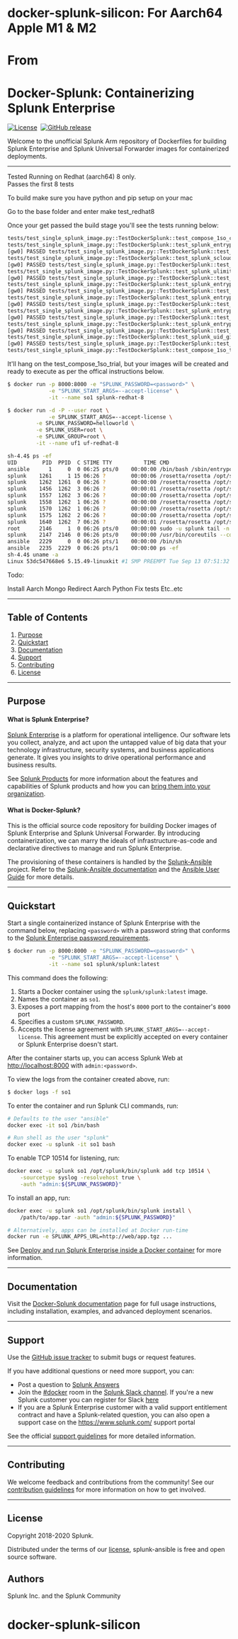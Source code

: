 # docker-splunk-silicon: For Aarch64 Apple M1 & M2 
# From
# Docker-Splunk: Containerizing Splunk Enterprise

[![License](https://img.shields.io/badge/License-Apache%202.0-blue.svg)](https://opensource.org/licenses/Apache-2.0)&nbsp;
[![GitHub release](https://img.shields.io/github/v/tag/splunk/docker-splunk?sort=semver&label=Version)](https://github.com/splunk/docker-splunk/releases)

Welcome to the unofficial Splunk Arm repository of Dockerfiles for building Splunk Enterprise and Splunk Universal Forwarder images for containerized deployments.

----
Tested Running on Redhat (aarch64) 8 only.  
Passes the first 8 tests

To build make sure you have python and pip setup on your mac

Go to the base folder and enter 
make test_redhat8

Once your get passed the build stage you'll see the tests running below:

```bash
tests/test_single_splunk_image.py::TestDockerSplunk::test_compose_1so_custombuild 
tests/test_single_splunk_image.py::TestDockerSplunk::test_splunk_entrypoint_help 
[gw0] PASSED tests/test_single_splunk_image.py::TestDockerSplunk::test_splunk_entrypoint_help 
tests/test_single_splunk_image.py::TestDockerSplunk::test_splunk_scloud 
[gw0] PASSED tests/test_single_splunk_image.py::TestDockerSplunk::test_splunk_scloud 
tests/test_single_splunk_image.py::TestDockerSplunk::test_splunk_ulimit 
[gw0] PASSED tests/test_single_splunk_image.py::TestDockerSplunk::test_splunk_ulimit 
tests/test_single_splunk_image.py::TestDockerSplunk::test_splunk_entrypoint_create_defaults 
[gw0] PASSED tests/test_single_splunk_image.py::TestDockerSplunk::test_splunk_entrypoint_create_defaults 
tests/test_single_splunk_image.py::TestDockerSplunk::test_splunk_entrypoint_start_no_password 
[gw0] PASSED tests/test_single_splunk_image.py::TestDockerSplunk::test_splunk_entrypoint_start_no_password 
tests/test_single_splunk_image.py::TestDockerSplunk::test_splunk_entrypoint_start_no_accept_license 
[gw0] PASSED tests/test_single_splunk_image.py::TestDockerSplunk::test_splunk_entrypoint_start_no_accept_license 
tests/test_single_splunk_image.py::TestDockerSplunk::test_splunk_entrypoint_no_provision 
[gw0] PASSED tests/test_single_splunk_image.py::TestDockerSplunk::test_splunk_entrypoint_no_provision 
tests/test_single_splunk_image.py::TestDockerSplunk::test_splunk_uid_gid 
[gw0] PASSED tests/test_single_splunk_image.py::TestDockerSplunk::test_splunk_uid_gid 
tests/test_single_splunk_image.py::TestDockerSplunk::test_compose_1so_trial
```

It'll hang on the test_compose_1so_trial, but your images will be created and ready to execute as per the offical instructions below.

```bash
$ docker run -p 8000:8000 -e "SPLUNK_PASSWORD=<password>" \
             -e "SPLUNK_START_ARGS=--accept-license" \
             -it --name so1 splunk-redhat-8
```

```bash
$ docker run -d -P --user root \
             -e SPLUNK_START_ARGS=--accept-license \
	     -e SPLUNK_PASSWORD=helloworld \
	     -e SPLUNK_USER=root \
	     -e SPLUNK_GROUP=root \
	     -it --name uf1 uf-redhat-8
```

```bash
sh-4.4$ ps -ef
UID        PID  PPID  C STIME TTY          TIME CMD
ansible      1     0  0 06:25 pts/0    00:00:00 /bin/bash /sbin/entrypoint.sh start-service
splunk    1261     1 15 06:26 ?        00:00:06 /rosetta/rosetta /opt/splunk/bin/splunkd -p 8089 start
splunk    1262  1261  0 06:26 ?        00:00:00 /rosetta/rosetta /opt/splunk/bin/splunkd -p 8089 start
splunk    1456  1262  3 06:26 ?        00:00:01 /rosetta/rosetta /opt/splunk/bin/mongod --dbpath=/opt/splunk/va
splunk    1557  1262  3 06:26 ?        00:00:00 /rosetta/rosetta /opt/splunk/bin/splunkd instrument-resource-us
splunk    1558  1262  1 06:26 ?        00:00:00 /rosetta/rosetta /opt/splunk/bin/python3.7 /opt/splunk/etc/apps
splunk    1570  1262  1 06:26 ?        00:00:00 /rosetta/rosetta /opt/splunk/bin/python3.7 /opt/splunk/etc/apps
splunk    1575  1262  2 06:26 ?        00:00:00 /rosetta/rosetta /opt/splunk/bin/python3.7 /opt/splunk/etc/apps
splunk    1640  1262  7 06:26 ?        00:00:01 /rosetta/rosetta /opt/splunk/bin/python3.7 -O /opt/splunk/lib/p
root      2146     1  0 06:26 pts/0    00:00:00 sudo -u splunk tail -n 0 -f /opt/splunk/var/log/splunk/splunkd_
splunk    2147  2146  0 06:26 pts/0    00:00:00 /usr/bin/coreutils --coreutils-prog-shebang=tail /bin/tail -n 0
ansible   2229     0  0 06:26 pts/1    00:00:00 /bin/sh
ansible   2235  2229  0 06:26 pts/1    00:00:00 ps -ef
sh-4.4$ uname -a
Linux 53dc547668e6 5.15.49-linuxkit #1 SMP PREEMPT Tue Sep 13 07:51:32 UTC 2022 aarch64 aarch64 aarch64 GNU/Linux

```
Todo:

Install Aarch Mongo
Redirect Aarch Python
Fix tests
Etc..etc

----

## Table of Contents

1. [Purpose](#purpose)
1. [Quickstart](#quickstart)
1. [Documentation](#documentation)
1. [Support](#support)
1. [Contributing](#contributing)
1. [License](#license)

----

## Purpose

#### What is Splunk Enterprise?
[Splunk Enterprise](https://www.splunk.com/en_us/software/splunk-enterprise.html) is a platform for operational intelligence. Our software lets you collect, analyze, and act upon the untapped value of big data that your technology infrastructure, security systems, and business applications generate. It gives you insights to drive operational performance and business results.

See [Splunk Products](https://www.splunk.com/en_us/software.html) for more information about the features and capabilities of Splunk products and how you can [bring them into your organization](https://www.splunk.com/en_us/enterprise-data-platform.html).

#### What is Docker-Splunk?
This is the official source code repository for building Docker images of Splunk Enterprise and Splunk Universal Forwarder. By introducing containerization, we can marry the ideals of infrastructure-as-code and declarative directives to manage and run Splunk Enterprise.

The provisioning of these containers is handled by the [Splunk-Ansible](https://github.com/splunk/splunk-ansible) project. Refer to the [Splunk-Ansible documentation](https://splunk.github.io/splunk-ansible/) and the [Ansible User Guide](https://docs.ansible.com/ansible/latest/user_guide/index.html) for more details.

----

## Quickstart

Start a single containerized instance of Splunk Enterprise with the command below, replacing `<password>` with a password string that conforms to the [Splunk Enterprise password requirements](https://docs.splunk.com/Documentation/Splunk/latest/Security/Configurepasswordsinspecfile).
```bash
$ docker run -p 8000:8000 -e "SPLUNK_PASSWORD=<password>" \
             -e "SPLUNK_START_ARGS=--accept-license" \
             -it --name so1 splunk/splunk:latest
```

This command does the following:
1. Starts a Docker container using the `splunk/splunk:latest` image.
1. Names the container as `so1`.
1. Exposes a port mapping from the host's `8000` port to the container's `8000` port
1. Specifies a custom `SPLUNK_PASSWORD`.
1. Accepts the license agreement with `SPLUNK_START_ARGS=--accept-license`. This agreement must be explicitly accepted on every container or Splunk Enterprise doesn't start.

After the container starts up, you can access Splunk Web at <http://localhost:8000> with `admin:<password>`.

To view the logs from the container created above, run:
```bash
$ docker logs -f so1
```

To enter the container and run Splunk CLI commands, run:
```bash
# Defaults to the user "ansible"
docker exec -it so1 /bin/bash

# Run shell as the user "splunk"
docker exec -u splunk -it so1 bash
```

To enable TCP 10514 for listening, run:
```bash
docker exec -u splunk so1 /opt/splunk/bin/splunk add tcp 10514 \
    -sourcetype syslog -resolvehost true \
    -auth "admin:${SPLUNK_PASSWORD}"
```

To install an app, run:
```bash
docker exec -u splunk so1 /opt/splunk/bin/splunk install \
	/path/to/app.tar -auth "admin:${SPLUNK_PASSWORD}"

# Alternatively, apps can be installed at Docker run-time
docker run -e SPLUNK_APPS_URL=http://web/app.tgz ...
```

See [Deploy and run Splunk Enterprise inside a Docker container](https://docs.splunk.com/Documentation/Splunk/latest/Installation/DeployandrunSplunkEnterpriseinsideDockercontainers) for more information.

---

## Documentation
Visit the [Docker-Splunk documentation](https://splunk.github.io/docker-splunk/) page for full usage instructions, including installation, examples, and advanced deployment scenarios.

---

## Support
Use the [GitHub issue tracker](https://github.com/splunk/docker-splunk/issues) to submit bugs or request features.

If you have additional questions or need more support, you can:
* Post a question to [Splunk Answers](http://answers.splunk.com)
* Join the [#docker](https://splunk-usergroups.slack.com/messages/C1RH09ERM/) room in the [Splunk Slack channel](http://splunk-usergroups.slack.com). If you're a new Splunk customer you can register for Slack [here](http://splk.it/slack)
* If you are a Splunk Enterprise customer with a valid support entitlement contract and have a Splunk-related question, you can also open a support case on the https://www.splunk.com/ support portal

See the official [support guidelines](docs/SUPPORT.md) for more detailed information.

---

## Contributing
We welcome feedback and contributions from the community! See our [contribution guidelines](docs/CONTRIBUTING.md) for more information on how to get involved.

---

## License
Copyright 2018-2020 Splunk.

Distributed under the terms of our [license](docs/LICENSE.md), splunk-ansible is free and open source software.

## Authors
Splunk Inc. and the Splunk Community
# docker-splunk-silicon
